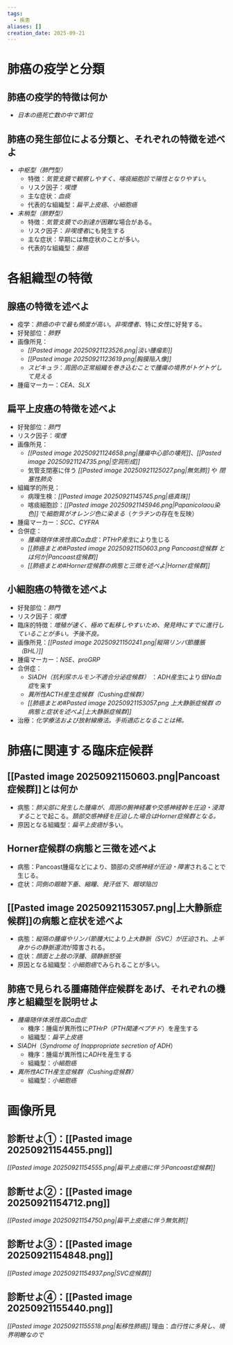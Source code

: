 ```yaml
---
tags:
  - 疾患
aliases: []
creation_date: 2025-09-21
---
```

# 肺癌の疫学と分類
## 肺癌の疫学的特徴は何か
- *日本の癌死亡数の中で第1位*

## 肺癌の発生部位による分類と、それぞれの特徴を述べよ
- *中枢型（肺門型）*
    - 特徴：*気管支鏡で観察しやすく、喀痰細胞診で陽性となりやすい*。
    - リスク因子：*喫煙*
    - 主な症状：*血痰*
    - 代表的な組織型：*扁平上皮癌*、*小細胞癌*
- *末梢型（肺野型）*
    - 特徴：*気管支鏡での到達が困難*な場合がある。
    - リスク因子：*非喫煙者*にも発生する
    - 主な症状：早期には無症状のことが多い。
    - 代表的な組織型：*腺癌*

# 各組織型の特徴
## 腺癌の特徴を述べよ
- 疫学：*肺癌の中で最も頻度が高い*。*非喫煙者*、特に*女性*に好発する。
- 好発部位：*肺野*
- 画像所見：
	- *[[Pasted image 20250921123526.png|淡い腫瘤影]]*
	- *[[Pasted image 20250921123619.png|胸膜陥入像]]*
	- *スピキュラ*：*周囲の正常組織を巻き込むことで腫瘍の境界がトゲトゲして見える*
- 腫瘍マーカー：*CEA*、*SLX*

## 扁平上皮癌の特徴を述べよ
- 好発部位：*肺門*
- リスク因子：*喫煙*
- 画像所見：
	- *[[Pasted image 20250921124658.png|腫瘍中心部の壊死]]*、*[[Pasted image 20250921124735.png|空洞形成]]*
	- 気管支閉塞に伴う *[[Pasted image 20250921125027.png|無気肺]]* や *閉塞性肺炎*　
- 組織学的所見：
	- 病理生検：*[[Pasted image 20250921145745.png|癌真珠]]* 
	- 喀痰細胞診：*[[Pasted image 20250921145946.png|Papanicolaou染色]]* で*細胞質がオレンジ色に染まる*（*ケラチ*ンの存在を反映）
- 腫瘍マーカー：*SCC*、*CYFRA*
- 合併症：
	- *腫瘍随伴体液性高Ca血症*：*PTHrP産生*により生じる
	- *[[肺癌まとめ#Pasted image 20250921150603.png Pancoast症候群 とは何か|Pancoast症候群]]*
	- *[[肺癌まとめ#Horner症候群の病態と三徴を述べよ|Horner症候群]]*

## 小細胞癌の特徴を述べよ
- 好発部位：*肺門*
- リスク因子：*喫煙*
- 臨床的特徴：*増殖が速く、極めて転移しやすいため、発見時にすでに進行していることが多い。予後不良。*
- 画像所見：*[[Pasted image 20250921150241.png|縦隔リンパ節腫脹（BHL）]]*
- 腫瘍マーカー：*NSE*、*proGRP*
- 合併症：
	- *SIADH（抗利尿ホルモン不適合分泌症候群）* ：*ADH産生*により*低Na血症*を来す
	- *異所性ACTH産生症候群（Cushing症候群）*
	- *[[肺癌まとめ#Pasted image 20250921153057.png 上大静脈症候群 の病態と症状を述べよ|上大静脈症候群]]*
- 治療：*化学療法および放射線療法。手術適応となることは稀。*

# 肺癌に関連する臨床症候群
## [[Pasted image 20250921150603.png|Pancoast症候群]]とは何か
- 病態：*肺尖部に発生した腫瘍が、周囲の腕神経叢や交感神経幹を圧迫・浸潤する*ことで起こる。*頚部交感神経を圧迫した場合はHorner症候群となる。*
- 原因となる組織型：*扁平上皮癌*が多い。

## Horner症候群の病態と三徴を述べよ
- 病態：Pancoast腫瘍などにより、頚部の*交感神経が圧迫・障害*されることで生じる。
- 症状：*同側の眼瞼下垂*、*縮瞳*、*発汗低下*、*眼球陥凹*

## [[Pasted image 20250921153057.png|上大静脈症候群]]の病態と症状を述べよ
- 病態：*縦隔の腫瘍やリンパ節腫大*により*上大静脈（SVC）が圧迫*され、*上半身からの静脈還流*が障害される。
- 症状：*顔面と上肢の浮腫*、*頸静脈怒張*
- 原因となる組織型：*小細胞癌*でみられることが多い。

## 肺癌で見られる腫瘍随伴症候群をあげ、それぞれの機序と組織型を説明せよ
- *腫瘍随伴体液性高Ca血症*
	- 機序：腫瘍が異所性に*PTHrP*（*PTH関連ペプチド*）を産生する
	- 組織型：*扁平上皮癌*
- *SIADH*（*Syndrome of Inappropriate secretion of ADH*）
	- 機序：腫瘍が異所性に*ADH*を産生する
	- 組織型：*小細胞癌*
- *異所性ACTH産生症候群（Cushing症候群）*
	- 組織型：*小細胞癌*

# 画像所見
## 診断せよ①：[[Pasted image 20250921154455.png]]
*[[Pasted image 20250921154555.png|扁平上皮癌に伴うPancoast症候群]]*

## 診断せよ②：[[Pasted image 20250921154712.png]]
*[[Pasted image 20250921154750.png|扁平上皮癌に伴う無気肺]]*

## 診断せよ③：[[Pasted image 20250921154848.png]]
*[[Pasted image 20250921154937.png|SVC症候群]]*

## 診断せよ④：[[Pasted image 20250921155440.png]]
*[[Pasted image 20250921155518.png|転移性肺癌]]*
理由：*血行性に多発し、境界明瞭なので*